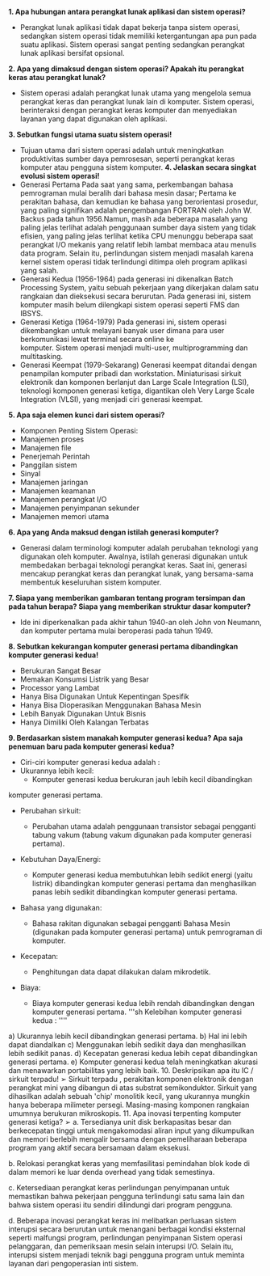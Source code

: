 **1. Apa hubungan antara perangkat lunak aplikasi dan sistem operasi?** 
* Perangkat lunak aplikasi tidak dapat bekerja tanpa sistem operasi, 
sedangkan sistem operasi tidak memiliki ketergantungan apa pun pada 
suatu aplikasi. Sistem operasi sangat penting sedangkan perangkat lunak 
aplikasi bersifat opsional. 

**2. Apa yang dimaksud dengan sistem operasi? Apakah itu perangkat keras atau perangkat lunak?** 
* Sistem operasi adalah perangkat lunak utama yang mengelola semua 
perangkat keras dan perangkat lunak lain di komputer. Sistem operasi, 
berinteraksi dengan perangkat keras komputer dan menyediakan layanan 
yang dapat digunakan oleh aplikasi. 

**3. Sebutkan fungsi utama suatu sistem operasi!**
* Tujuan utama dari sistem operasi adalah untuk meningkatkan 
produktivitas sumber daya pemrosesan, seperti perangkat keras komputer 
atau pengguna sistem komputer. 
**4. Jelaskan secara singkat evolusi sistem operasi!** 
* Generasi Pertama 
Pada saat yang sama, perkembangan bahasa pemrograman mulai beralih dari 
bahasa mesin dasar; Pertama ke perakitan bahasa, dan kemudian ke bahasa 
yang berorientasi prosedur, yang paling signifikan adalah pengembangan 
FORTRAN oleh John W. Backus pada tahun 1956.Namun, masih ada beberapa 
masalah yang paling jelas terlihat adalah penggunaan sumber daya sistem 
yang tidak efisien, yang paling jelas terlihat ketika CPU menunggu beberapa 
saat perangkat I/O mekanis yang relatif lebih lambat membaca atau menulis 
data program. Selain itu, perlindungan sistem menjadi masalah karena kernel 
sistem operasi tidak terlindungi ditimpa oleh program aplikasi yang salah.
* Generasi Kedua (1956-1964) 
pada generasi ini dikenalkan Batch Processing System, yaitu sebuah pekerjaan 
yang dikerjakan dalam satu rangkaian dan dieksekusi secara berurutan. Pada 
generasi ini, sistem komputer masih belum dilengkapi sistem operasi seperti 
FMS dan IBSYS. 
* Generasi Ketiga (1964-1979) 
Pada generasi ini, sistem operasi dikembangkan untuk melayani banyak user 
dimana para user berkomunikasi  lewat  terminal  secara  online  ke  
komputer.  Sistem  operasi  menjadi multi-user, multiprogramming dan 
multitasking. 
* Generasi Keempat (1979-Sekarang) 
Generasi keempat ditandai dengan penampilan komputer pribadi dan 
workstation. Miniaturisasi sirkuit elektronik dan komponen berlanjut dan Large 
Scale Integration (LSI), teknologi komponen generasi ketiga, digantikan oleh 
Very Large Scale Integration (VLSI), yang menjadi ciri generasi keempat.

**5. Apa saja elemen kunci dari sistem operasi?**
  * Komponen Penting Sistem Operasi: 
* Manajemen proses 
* Manajemen file 
* Penerjemah Perintah 
* Panggilan sistem 
* Sinyal 
* Manajemen jaringan 
* Manajemen keamanan 
* Manajemen perangkat I/O 
* Manajemen penyimpanan sekunder 
* Manajemen memori utama 

**6. Apa yang Anda maksud dengan istilah generasi komputer?** 
* Generasi dalam terminologi komputer adalah perubahan teknologi yang 
digunakan oleh komputer. Awalnya, istilah generasi digunakan untuk membedakan berbagai teknologi perangkat keras. Saat ini, generasi 
mencakup perangkat keras dan perangkat lunak, yang bersama-sama 
membentuk keseluruhan sistem komputer. 

**7. Siapa yang memberikan gambaran tentang program tersimpan dan pada tahun berapa? Siapa yang memberikan struktur dasar komputer?** 
* Ide ini diperkenalkan pada akhir tahun 1940-an oleh John von Neumann, 
dan komputer pertama mulai beroperasi pada tahun 1949. 

**8. Sebutkan kekurangan komputer generasi pertama dibandingkan komputer generasi kedua!** 
* Berukuran Sangat Besar 
* Memakan Konsumsi Listrik yang Besar 
* Processor yang Lambat 
* Hanya Bisa Digunakan Untuk Kepentingan Spesifik 
* Hanya Bisa Dioperasikan Menggunakan Bahasa Mesin 
* Lebih Banyak Digunakan Untuk Bisnis 
* Hanya Dimiliki Oleh Kalangan Terbatas

**9. Berdasarkan sistem manakah komputer generasi kedua? Apa saja penemuan baru pada komputer generasi kedua?** 
   * Ciri-ciri komputer generasi kedua adalah : 
* Ukurannya lebih kecil: 
    * Komputer generasi kedua berukuran jauh lebih kecil dibandingkan 

komputer generasi pertama. 
* Perubahan sirkuit: 
    * Perubahan utama adalah penggunaan transistor sebagai pengganti tabung vakum (tabung vakum digunakan pada komputer generasi pertama). 

* Kebutuhan Daya/Energi: 
    * Komputer generasi kedua membutuhkan lebih sedikit energi (yaitu listrik) dibandingkan komputer generasi pertama dan menghasilkan panas lebih sedikit dibandingkan komputer generasi pertama. 

* Bahasa yang digunakan: 
    * Bahasa rakitan digunakan sebagai pengganti Bahasa Mesin (digunakan pada komputer generasi pertama) untuk pemrograman di komputer. 
* Kecepatan: 
    * Penghitungan data dapat dilakukan dalam mikrodetik. 
* Biaya: 
    * Biaya komputer generasi kedua lebih rendah dibandingkan dengan komputer generasi pertama. 
'''sh
 Kelebihan komputer generasi kedua :
''''

 

a) Ukurannya lebih kecil dibandingkan generasi pertama. 
b) Hal ini lebih dapat diandalkan 
c) Menggunakan lebih sedikit daya dan menghasilkan lebih sedikit panas. 
d) Kecepatan generasi kedua lebih cepat dibandingkan generasi pertama. 
e) Komputer generasi kedua telah meningkatkan akurasi dan menawarkan 
portabilitas yang lebih baik. 
10. Deskripsikan apa itu IC / sirkuit terpadu! 
➢ Sirkuit terpadu , perakitan komponen elektronik dengan perangkat mini yang 
dibangun di atas substrat semikonduktor. Sirkuit yang dihasilkan adalah 
sebuah 'chip' monolitik kecil, yang ukurannya mungkin hanya beberapa 
milimeter persegi. Masing-masing komponen rangkaian umumnya berukuran 
mikroskopis. 
11. Apa inovasi terpenting komputer generasi ketiga? 
➢ a. Tersedianya unit disk berkapasitas besar dan berkecepatan tinggi untuk 
mengakomodasi aliran input yang dikumpulkan dan memori berlebih 
mengalir bersama dengan pemeliharaan beberapa program yang aktif secara 
bersamaan dalam eksekusi. 

 

b. Relokasi perangkat keras yang memfasilitasi pemindahan blok kode di 
dalam memori ke luar denda overhead yang tidak semestinya. 

 

c. Ketersediaan perangkat keras perlindungan penyimpanan untuk 
memastikan bahwa pekerjaan pengguna terlindungi satu sama lain dan bahwa 
sistem operasi itu sendiri dilindungi dari program pengguna. 

 

d. Beberapa inovasi perangkat keras ini melibatkan perluasan sistem interupsi 
secara berurutan untuk menangani berbagai kondisi eksternal seperti 
malfungsi program, perlindungan penyimpanan Sistem operasi pelanggaran, 
dan pemeriksaan mesin selain interupsi I/O. Selain itu, interupsi sistem 
menjadi teknik bagi pengguna program untuk meminta layanan dari 
pengoperasian inti sistem. 

 
